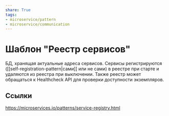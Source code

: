 ```yaml
---
share: True
tags: 
- microservice/pattern
- microservice/communication
---
```

# Шаблон "Реестр сервисов"
БД, хранящая актуальные адреса сервисов. Сервисы регистрируются ([[self-registration-pattern|сами]] или не сами) в реестре при старте и удаляются из реестра при выключении. Также реестр может обращаться к Healthcheck API  для проверки доступности экземпляров.
## Ссылки
https://microservices.io/patterns/service-registry.html